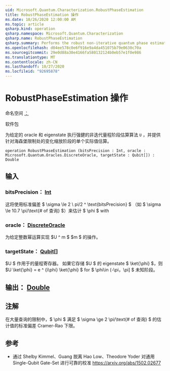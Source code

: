 ```yaml
---
uid: Microsoft.Quantum.Characterization.RobustPhaseEstimation
title: RobustPhaseEstimation 操作
ms.date: 10/26/2020 12:00:00 AM
ms.topic: article
qsharp.kind: operation
qsharp.namespace: Microsoft.Quantum.Characterization
qsharp.name: RobustPhaseEstimation
qsharp.summary: Performs the robust non-iterative quantum phase estimation algorithm for a given oracle `U` and eigenstate, and provides a single real-valued estimate of the phase with variance scaling at the Heisenberg limit.
ms.openlocfilehash: d04ee578c0e6f916e9a4da451075b79e0630c70a
ms.sourcegitcommit: 29e0d88a30e4166fa580132124b0eb57e1f0e986
ms.translationtype: MT
ms.contentlocale: zh-CN
ms.lasthandoff: 10/27/2020
ms.locfileid: "92695878"
---
```

# <a name="robustphaseestimation-operation"></a>RobustPhaseEstimation 操作

命名空间 [：](xref:Microsoft.Quantum.Characterization)

软件包 [](https://nuget.org/packages/)


为给定的 oracle 和 eigenstate 执行强健的非迭代量程阶段估算算法 `U` ，并提供针对海森堡限制处的变化缩放阶段的单个实际值估算。

```qsharp
operation RobustPhaseEstimation (bitsPrecision : Int, oracle : Microsoft.Quantum.Oracles.DiscreteOracle, targetState : Qubit[]) : Double
```


## <a name="input"></a>输入

### <a name="bitsprecision--int"></a>bitsPrecision： [Int](xref:microsoft.quantum.lang-ref.int)

这将使用标准偏差 $ \sigma \le 2 \ pi/2 ^ \text{bitsPrecision} $ （如 $ \sigma \le 10.7 \pi/\text{# of 查询} $）来估计 $ \phi $ with


### <a name="oracle--discreteoracle"></a>oracle： [DiscreteOracle](xref:Microsoft.Quantum.Oracles.DiscreteOracle)

为给定整数幂运算实现 $U ^ m $ $m $ 的操作。


### <a name="targetstate--qubit"></a>targetState： [Qubit](xref:microsoft.quantum.lang-ref.qubit)[]

$U $ 作用于的量程寄存器。 如果它存储 $U $ 的 eigenstate $ \ket{\phi} $，则 $U \ket{\phi} = e ^ {i\phi} \ket{\phi} $ for $ \phi\in (-\pi，\pi] $ 未知阶段。



## <a name="output--double"></a>输出： [Double](xref:microsoft.quantum.lang-ref.double)



## <a name="remarks"></a>注解

在大量查询的限制中，$ \phi $ 满足 $ \sigma \ge 2 \pi/\text{# of 查询} $ 的估计值的标准偏差 Cramer-Rao 下限。

## <a name="references"></a>参考

- 通过 Shelby Kimmel、Guang 脱离 Hao Low、Theodore Yoder 对通用 Single-Qubit Gate-Set 进行可靠的校准 https://arxiv.org/abs/1502.02677